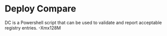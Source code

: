 Deploy Compare
==============
DC is a  Powershell script that can be used to validate and report acceptable registry entries. 
-Xmx128M
